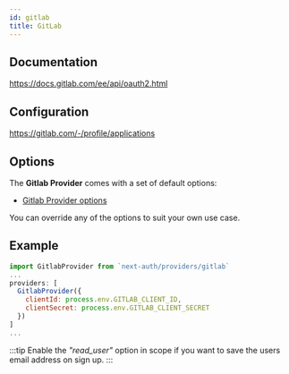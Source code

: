 ```yaml
---
id: gitlab
title: GitLab
---
```


## Documentation

https://docs.gitlab.com/ee/api/oauth2.html

## Configuration

https://gitlab.com/-/profile/applications

## Options

The **Gitlab Provider** comes with a set of default options:

- [Gitlab Provider options](https://github.com/nextauthjs/next-auth/blob/main/src/providers/gitlab.js)

You can override any of the options to suit your own use case.

## Example

```js
import GitlabProvider from `next-auth/providers/gitlab`
...
providers: [
  GitlabProvider({
    clientId: process.env.GITLAB_CLIENT_ID,
    clientSecret: process.env.GITLAB_CLIENT_SECRET
  })
]
...
```

:::tip
Enable the _"read_user"_ option in scope if you want to save the users email address on sign up.
:::
